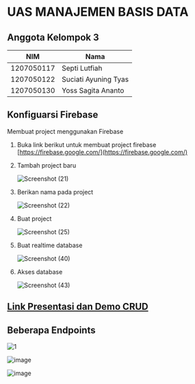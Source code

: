 # UAS MANAJEMEN BASIS DATA

## Anggota Kelompok 3

 
|NIM|Nama|
|--|--|
|1207050117|Septi Lutfiah|
| 1207050122 | Suciati Ayuning Tyas |
| 1207050130 | Yoss Sagita Ananto|

## Konfiguarsi Firebase

Membuat project menggunakan Firebase

1. Buka link berikut untuk membuat project firebase [https://firebase.google.com/](https://firebase.google.com/)
2. Tambah project baru

   ![Screenshot (21)](https://user-images.githubusercontent.com/68968229/209292643-d0596379-6ad6-4884-84a1-323c7368a84e.png)

3. Berikan nama pada project

   ![Screenshot (22)](https://user-images.githubusercontent.com/68968229/209293035-c014b03d-961e-4bb3-9b88-781a3eba9b83.png)

4. Buat project

   ![Screenshot (25)](https://user-images.githubusercontent.com/68968229/209293269-958e3528-23af-43d5-8d37-25cacdf0502b.png)

5. Buat realtime database

   ![Screenshot (40)](https://user-images.githubusercontent.com/68968229/209293597-5de7e538-a447-4dc4-a96f-199737712d81.png)
   
6. Akses database

   ![Screenshot (43)](https://user-images.githubusercontent.com/68968229/209294041-3ca1aff5-3044-4836-bac0-512c5c844b65.png)


## [Link Presentasi dan Demo CRUD](https://youtu.be/B1RQZURGE5Q)

## Beberapa Endpoints

![1](https://user-images.githubusercontent.com/68968229/209291945-3da9589a-442b-4907-b45a-8febc0b6fe89.png)

![image](https://user-images.githubusercontent.com/68968229/209292127-259d75e3-049e-4472-8f21-4618a99c73ad.png)

![image](https://user-images.githubusercontent.com/68968229/209292236-2e9a9126-1136-408c-a35e-1d5594e3862c.png)
